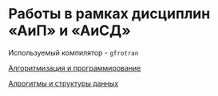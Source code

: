 # Работы в рамках дисциплин «АиП» и «АиСД»

Используемый компилятор - `gfrotran`

[Алгоритмизация и программирование](/ex)

[Алрогитмы и структуры данных](/lab)
